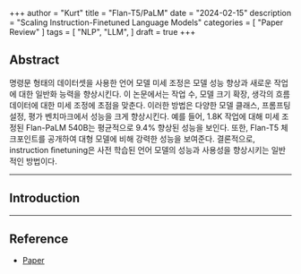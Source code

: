 +++
author = "Kurt"
title = "Flan-T5/PaLM"
date = "2024-02-15"
description = "Scaling Instruction-Finetuned Language Models"
categories = [
    "Paper Review"
]
tags = [
    "NLP",
    "LLM",
]
draft = true
+++

## Abstract

명령문 형태의 데이터셋을 사용한 언어 모델 미세 조정은 모델 성능 향상과 새로운 작업에 대한 일반화 능력을 향상시킨다. 이 논문에서는 작업 수, 모델 크기 확장, 생각의 흐름 데이터에 대한 미세 조정에 초점을 맞춘다. 이러한 방법은 다양한 모델 클래스, 프롬프팅 설정, 평가 벤치마크에서 성능을 크게 향상시킨다. 예를 들어, 1.8K 작업에 대해 미세 조정된 Flan-PaLM 540B는 평균적으로 9.4% 향상된 성능을 보인다. 또한, Flan-T5 체크포인트를 공개하여 대형 모델에 비해 강력한 성능을 보여준다. 결론적으로, instruction ﬁnetuning은 사전 학습된 언어 모델의 성능과 사용성을 향상시키는 일반적인 방법이다.

---

## Introduction


---

## Reference

* [Paper](https://arxiv.org/pdf/2210.11416.pdf)